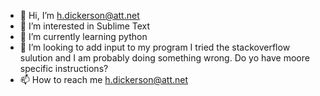 - 👋 Hi, I’m h.dickerson@att.net
- 👀 I’m interested in Sublime Text
- 🌱 I’m currently learning python
- 💞️ I’m looking to add input to my program
I tried the stackoverflow sulution and I am probably doing something wrong. Do yo have moore specific instructions?
- 📫 How to reach me h.dickerson@att.net

<!---
hcdickerson/hcdickerson is a ✨ special ✨ repository because its `README.md` (this file) appears on your GitHub profile.
You can click the Preview link to take a look at your changes.
--->
